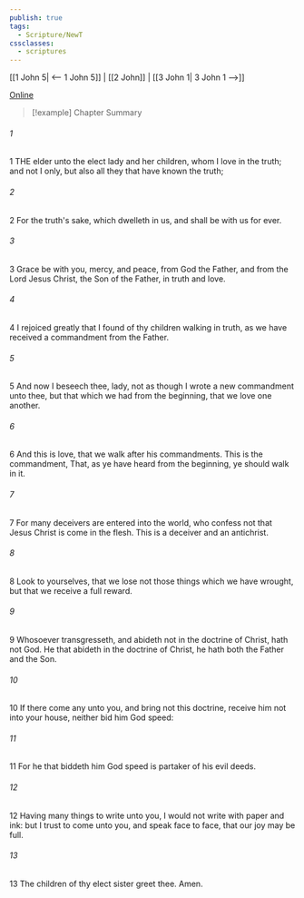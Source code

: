 ```yaml
---
publish: true
tags:
  - Scripture/NewT
cssclasses:
  - scriptures
---
```

[[1 John 5| <-- 1 John 5]] | [[2 John]] | [[3 John 1| 3 John 1 -->]]

[Online](https://churchofjesuschrist.org/study/scriptures/nt/2-jn/1?lang=eng)

>[!example] Chapter Summary
>
###### 1
1 THE elder unto the elect lady and her children, whom I love in the truth; and not I only, but also all they that have known the truth;
###### 2
2 For the truth's sake, which dwelleth in us, and shall be with us for ever.
###### 3
3 Grace be with you, mercy, and peace, from God the Father, and from the Lord Jesus Christ, the Son of the Father, in truth and love.
###### 4
4 I rejoiced greatly that I found of thy children walking in truth, as we have received a commandment from the Father.
###### 5
5 And now I beseech thee, lady, not as though I wrote a new commandment unto thee, but that which we had from the beginning, that we love one another.
###### 6
6 And this is love, that we walk after his commandments. This is the commandment, That, as ye have heard from the beginning, ye should walk in it.
###### 7
7 For many deceivers are entered into the world, who confess not that Jesus Christ is come in the flesh. This is a deceiver and an antichrist.
###### 8
8 Look to yourselves, that we lose not those things which we have wrought, but that we receive a full reward.
###### 9
9 Whosoever transgresseth, and abideth not in the doctrine of Christ, hath not God. He that abideth in the doctrine of Christ, he hath both the Father and the Son.
###### 10
10 If there come any unto you, and bring not this doctrine, receive him not into your house, neither bid him God speed:
###### 11
11 For he that biddeth him God speed is partaker of his evil deeds.
###### 12
12 Having many things to write unto you, I would not write with paper and ink: but I trust to come unto you, and speak face to face, that our joy may be full.
###### 13
13 The children of thy elect sister greet thee. Amen.



